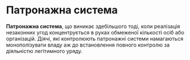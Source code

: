 # Патронажна система

<b>Патронажна система</b>, що виникає здебільшого тоді, коли реалізація незаконних угод концентрується в руках обмеженої кількостi осіб або організацій. Діячі, які контролюють патронажні системи намагаються монополізувати владу аж до встановлення повного контролю за діяльністю легітимного уряду.